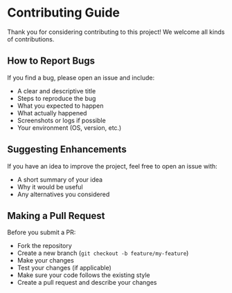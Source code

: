 # Contributing Guide

Thank you for considering contributing to this project! We welcome all kinds of contributions.

## How to Report Bugs

If you find a bug, please open an issue and include:

- A clear and descriptive title
- Steps to reproduce the bug
- What you expected to happen
- What actually happened
- Screenshots or logs if possible
- Your environment (OS, version, etc.)

## Suggesting Enhancements

If you have an idea to improve the project, feel free to open an issue with:

- A short summary of your idea
- Why it would be useful
- Any alternatives you considered

## Making a Pull Request

Before you submit a PR:

- Fork the repository
- Create a new branch (`git checkout -b feature/my-feature`)
- Make your changes
- Test your changes (if applicable)
- Make sure your code follows the existing style
- Create a pull request and describe your changes
